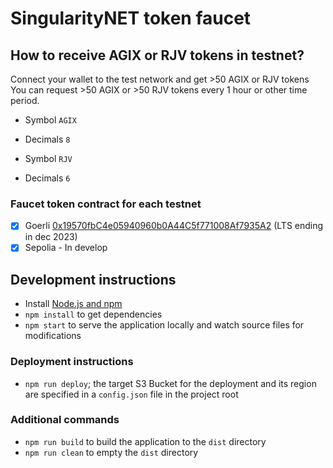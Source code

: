 # SingularityNET token faucet

## How to receive AGIX or RJV tokens in testnet?
Connect your wallet to the test network and get >50 AGIX or RJV tokens 
You can request >50 AGIX or >50 RJV tokens every 1 hour or other time period.

- Symbol `AGIX`
- Decimals `8`

- Symbol `RJV`
- Decimals `6`

### Faucet token contract for each testnet
- [x] Goerli [0x19570fbC4e05940960b0A44C5f771008Af7935A2](https://goerli.etherscan.io/address/0x19570fbC4e05940960b0A44C5f771008Af7935A2) (LTS ending in dec 2023)
- [x] Sepolia - In develop   

## Development instructions
* Install [Node.js and npm](https://nodejs.org/)
* `npm install` to get dependencies
* `npm start` to serve the application locally and watch source files for modifications

### Deployment instructions
* `npm run deploy`; the target S3 Bucket for the deployment and its region are specified in a `config.json` file in the project root

### Additional commands
* `npm run build` to build the application to the `dist` directory
* `npm run clean` to empty the `dist` directory
